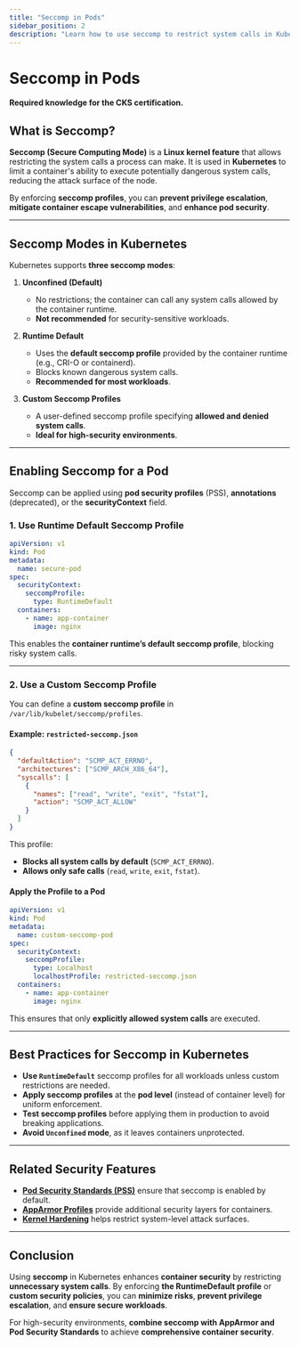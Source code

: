 ```yaml
---
title: "Seccomp in Pods"
sidebar_position: 2
description: "Learn how to use seccomp to restrict system calls in Kubernetes pods and enhance container security."
---
```


# Seccomp in Pods

**Required knowledge for the CKS certification.**

## What is Seccomp?

**Seccomp (Secure Computing Mode)** is a **Linux kernel feature** that allows restricting the system calls a process can make. It is used in **Kubernetes** to limit a container's ability to execute potentially dangerous system calls, reducing the attack surface of the node.

By enforcing **seccomp profiles**, you can **prevent privilege escalation**, **mitigate container escape vulnerabilities**, and **enhance pod security**.

---

## Seccomp Modes in Kubernetes

Kubernetes supports **three seccomp modes**:

1. **Unconfined (Default)**

   - No restrictions; the container can call any system calls allowed by the container runtime.
   - **Not recommended** for security-sensitive workloads.

2. **Runtime Default**

   - Uses the **default seccomp profile** provided by the container runtime (e.g., CRI-O or containerd).
   - Blocks known dangerous system calls.
   - **Recommended for most workloads**.

3. **Custom Seccomp Profiles**
   - A user-defined seccomp profile specifying **allowed and denied system calls**.
   - **Ideal for high-security environments**.

---

## Enabling Seccomp for a Pod

Seccomp can be applied using **pod security profiles** (PSS), **annotations** (deprecated), or the **securityContext** field.

### 1. Use Runtime Default Seccomp Profile

```yaml
apiVersion: v1
kind: Pod
metadata:
  name: secure-pod
spec:
  securityContext:
    seccompProfile:
      type: RuntimeDefault
  containers:
    - name: app-container
      image: nginx
```

This enables the **container runtime’s default seccomp profile**, blocking risky system calls.

---

### 2. Use a Custom Seccomp Profile

You can define a **custom seccomp profile** in `/var/lib/kubelet/seccomp/profiles`.

#### Example: `restricted-seccomp.json`

```json
{
  "defaultAction": "SCMP_ACT_ERRNO",
  "architectures": ["SCMP_ARCH_X86_64"],
  "syscalls": [
    {
      "names": ["read", "write", "exit", "fstat"],
      "action": "SCMP_ACT_ALLOW"
    }
  ]
}
```

This profile:

- **Blocks all system calls by default** (`SCMP_ACT_ERRNO`).
- **Allows only safe calls** (`read`, `write`, `exit`, `fstat`).

#### Apply the Profile to a Pod

```yaml
apiVersion: v1
kind: Pod
metadata:
  name: custom-seccomp-pod
spec:
  securityContext:
    seccompProfile:
      type: Localhost
      localhostProfile: restricted-seccomp.json
  containers:
    - name: app-container
      image: nginx
```

This ensures that only **explicitly allowed system calls** are executed.

---

## Best Practices for Seccomp in Kubernetes

- **Use `RuntimeDefault`** seccomp profiles for all workloads unless custom restrictions are needed.
- **Apply seccomp profiles** at the **pod level** (instead of container level) for uniform enforcement.
- **Test seccomp profiles** before applying them in production to avoid breaking applications.
- **Avoid `Unconfined` mode**, as it leaves containers unprotected.

---

## Related Security Features

- **[Pod Security Standards (PSS)](/docs/best_practices/cluster_setup_and_hardening/pod_security_standards)** ensure that seccomp is enabled by default.
- **[AppArmor Profiles](/docs/best_practices/cluster_setup_and_hardening/pod_security/apparmor_profiles)** provide additional security layers for containers.
- **[Kernel Hardening](/docs/best_practices/system_hardening/intro)** helps restrict system-level attack surfaces.

---

## Conclusion

Using **seccomp** in Kubernetes enhances **container security** by restricting **unnecessary system calls**. By enforcing **the RuntimeDefault profile** or **custom security policies**, you can **minimize risks**, **prevent privilege escalation**, and **ensure secure workloads**.

For high-security environments, **combine seccomp with AppArmor and Pod Security Standards** to achieve **comprehensive container security**.
